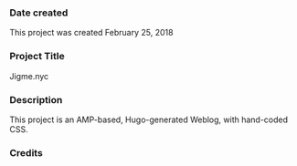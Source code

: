 ### Date created
This project was created February 25, 2018

### Project Title
Jigme.nyc

### Description
This project is an AMP-based, Hugo-generated Weblog, with hand-coded CSS.

### Credits
